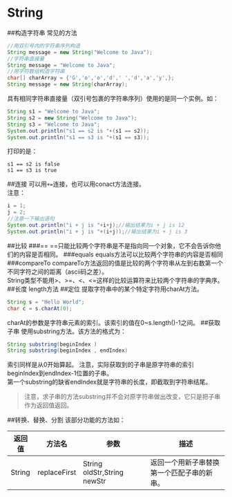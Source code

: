 String
=======
##构造字符串
常见的方法
```java
//用双引号内的字符串序列构造
String message = new String("Welcome to Java");
//字符串直接量
String message = "Welcome to Java";
//用字符数组构造字符串
char[] charArray = {'G','o','o','d',' ','d','a','y',};
String message = new String(charArray);
```
具有相同字符串直接量（双引号包裹的字符串序列）使用的是同一个实例。如：
```java
String s1 = "Welcome to Java";
String s2 = new String("Welcome to Java");
String s3 = "Welcome to Java";
System.out.println("s1 == s2 is "+(s1 == s2));
System.out.println("s1 == s3 is "+(s1 == s3));
```
打印的是：
```
s1 == s2 is false
s1 == s3 is true
```
##连接
可以用`+=`连接，也可以用conact方法连接。  
注意：
```java
i = 1;
j = 2;
//注意一下输出语句
System.out.println("i + j is "+i+j);//输出结果为i + j is 12
System.out.println("i + j is "+(i+j));//输出结果为i + j is 3
```
##比较
###==
==只能比较两个字符串是不是指向同一个对象，它不会告诉你他们的内容是否相同。
###equals
equals方法可以比较两个字符串的内容是否相同
###compareTo
compareTo方法返回的值是比较的两个字符串从左到右数第一个不同字符之间的距离（ascii码之差）。   
String类型不能用>、>=、<、<=这样的比较运算符来比较两个字符串的字典序。
##长度
length方法
##定位
提取字符串中的某个特定字符用charAt方法。
```java
String s = "Hello World";
char c = s.charAt(0);
```
charAt的参数是字符串元素的索引。该索引的值在0~s.length()-1之间。
##获取子串
使用substring方法。该方法的格式为：
```java
String substring(beginIndex )
String substring(beginIndex , endIndex)
```
索引同样是从0开始算起。
注意，实际获取到的子串是原字符串的索引beginIndex到endIndex-1位置的子串。  
第一个substring的缺省endIndex就是字符串的长度，即截取到字符串结尾。  
>注意，求子串的方法substring并不会对原字符串做出改变，它只是把子串作为返回值返回。

##转换、替换、分割
该部分功能的方法如：

|返回值|方法名|参数|描述
|-----|-----|----|----
|String|replaceFirst|String oldStr,String newStr|返回一个用新子串替换第一个匹配子串的新串。
